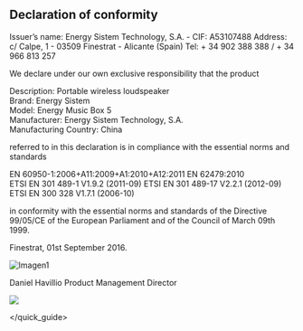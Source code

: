 ## Declaration of conformity

Issuer’s name: Energy Sistem Technology, S.A. - CIF: A53107488
Address: c/ Calpe, 1 - 03509 Finestrat - Alicante (Spain)
Tel: + 34 902 388 388 / + 34 966 813 257

We declare under our own exclusive responsibility that the product

Description: Portable wireless loudspeaker <br/>
Brand: Energy Sistem <br/>
Model: Energy Music Box 5 <br/>
Manufacturer: Energy Sistem Technology, S.A. <br/>
Manufacturing Country: China <br/>

referred to in this declaration is in compliance with the essential norms and standards

EN 60950-1:2006+A11:2009+A1:2010+A12:2011
EN 62479:2010 <br/>
ETSI EN 301 489-1 V1.9.2 (2011-09)
ETSI EN 301 489-17 V2.2.1 (2012-09)
ETSI EN 300 328 V1.7.1 (2006-10)

in conformity with the essential norms and standards of the Directive 99/05/CE of the European Parliament and of the Council of March 09th 1999.

Finestrat, 01st September 2016.

![Imagen1](http://static.energysistem.com/images/manuals/42178/574c726744d98jpg)

Daniel Havillio
Product Management Director

![](http://static.energysistem.com/images/manuals/42689/57f3783201957.jpg)

</quick_guide>
